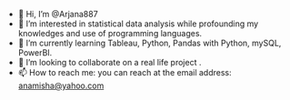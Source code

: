 - 👋 Hi, I’m @Arjana887
- 👀 I’m interested in statistical data analysis while profounding my knowledges and use of programming languages.
- 🌱 I’m currently learning Tableau, Python, Pandas with Python, mySQL, PowerBI.
- 💞️ I’m looking to collaborate on a real life project .
- 📫 How to reach me: you can reach at the email address: anamisha@yahoo.com

<!---
Arjana887/Arjana887 is a ✨ special ✨ repository because its `README.md` (this file) appears on your GitHub profile.
You can click the Preview link to take a look at your changes.
--->
